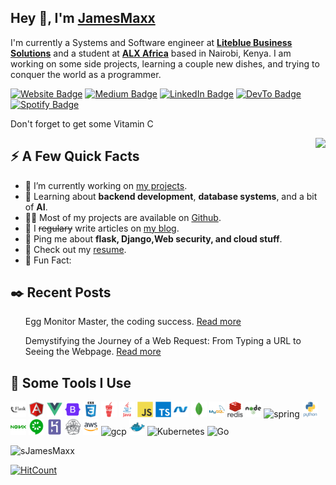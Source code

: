 <h2>Hey 👋, I'm <a href="https://stanleylim.me/">JamesMaxx</a></h2>
<p>I'm currently a Systems and Software engineer at <strong><a href="https://www.liteblue.co.ke/">Liteblue Business Solutions</a></strong> and a student at <strong><a href="https://alxafrica.com/">ALX Africa</a></strong> based in  Nairobi, Kenya. I am working on some side projects, learning a couple new dishes, and trying to conquer the world as a programmer.</p>
<p><a href="https://jamesmax.tech"><img src="https://img.shields.io/badge/-jamesmax.tech-4E69C8?style=flat-square&amp;labelColor=4E69C8&amp;logo=Firefox&amp;link=https://jamesmax.tech" alt="Website Badge"></a> <a href="https://medium.com/@jamesmax"><img src="https://img.shields.io/badge/-@jamesmax-14c767?style=flat-square&amp;labelColor=14c767&amp;logo=Medium&amp;link=https://medium.com/@jamesmax" alt="Medium Badge"></a> <a href="https://www.linkedin.com/in/jamesmax/"><img src="https://img.shields.io/badge/-@JamesMax-0077B5?style=flat-square&amp;labelColor=0077B5&amp;logo=LinkedIn&amp;link=https://www.linkedin.com/in/jamesmax/" alt="LinkedIn Badge"></a> <a href="https://dev.to/JamesMaxx"><img src="https://img.shields.io/badge/-@JamesMaxx-0A0A0A?style=flat-square&amp;labelColor=0A0A0A&amp;logo=dev.to&amp;link=https://dev.to/JamesMaxx" alt="DevTo Badge"></a> <a href="https://open.spotify.com/user/31zro2g6nzkzgraetuqf2i24lis4"><img src="https://img.shields.io/badge/-@JimmyMax-1ED760?style=flat-square&amp;labelColor=fff&amp;logo=Spotify&amp;link=https://open.spotify.com/user/31zro2g6nzkzgraetuqf2i24lis4
" alt="Spotify Badge"></a></p>
<p> Don't forget to get some Vitamin C </p>
<img align="right" src="https://media1.giphy.com/media/13HgwGsXF0aiGY/giphy.gif" />
<h2>⚡️ A Few Quick Facts</h2>
<ul>
<li>🔭 I’m currently working on <a href="https://github.com/JamesMaxx//My-Projects">my projects</a>.</li>
<li>🧐 Learning about <strong>backend development</strong>, <strong>database systems</strong>, and a bit of <strong>AI</strong>.</li>
<li>👨‍💻 Most of my projects are available on <a href="https://github.com/JamesMaxx">Github</a>.</li>
<li>📝 I <del>regulary</del> write articles on <a href="https://">my blog</a>.</li>
<li>💬 Ping me about <strong>flask, Django,Web security, and cloud stuff</strong>.</li>
<li>📙 Check out my <a href="https://github.com/JamesMaxx/JamesMax Munene .pdf">resume</a>.</li>
<li>🎉 Fun Fact: </li>
</ul>
<h2>✒️ Recent Posts</h2>
<ul> Egg Monitor Master, the coding success. <a href="https://www.linkedin.com/feed/update/urn:li:activity:7183833330633609216/">Read more</a></ul>
<ul> Demystifying the Journey of a Web Request: From Typing a URL to Seeing the Webpage. <a href="https://www.linkedin.com/feed/update/urn:li:activity:7183833330633609216/">Read more</a></ul>

<h2>🚀 Some Tools I Use</h2>
<p align="left">
<img src="https://raw.githubusercontent.com/devicons/devicon/master/icons/flask/flask-original-wordmark.svg" alt="react" width="25" height="25" />
<img src="https://raw.githubusercontent.com/devicons/devicon/master/icons/angularjs/angularjs-original.svg" alt="angular-js" width="25" height="25" />
<img src="https://raw.githubusercontent.com/devicons/devicon/master/icons/vuejs/vuejs-original.svg" alt="vue" width="25" height="25" />
<img src="https://raw.githubusercontent.com/devicons/devicon/master/icons/bootstrap/bootstrap-plain.svg" alt="bootstrap" width="25" height="25" />
<img src="https://raw.githubusercontent.com/devicons/devicon/master/icons/css3/css3-original-wordmark.svg" alt="css3" width="25" height="25" />
<img src="https://raw.githubusercontent.com/devicons/devicon/master/icons/gulp/gulp-plain.svg" alt="gulp" width="25" height="25" />
<img src="https://raw.githubusercontent.com/devicons/devicon/master/icons/java/java-original-wordmark.svg" alt="java" width="25" height="25" />
<img src="https://raw.githubusercontent.com/devicons/devicon/master/icons/javascript/javascript-original.svg" alt="javascript" width="25" height="25" />
<img src="https://raw.githubusercontent.com/devicons/devicon/master/icons/typescript/typescript-original.svg" alt="typescript" width="25" height="25" />
<img src="https://raw.githubusercontent.com/devicons/devicon/master/icons/dot-net/dot-net-original.svg" alt=".NET" width="25" height="25" />
<img src="https://raw.githubusercontent.com/devicons/devicon/master/icons/mongodb/mongodb-original.svg" alt="mongodb" width="25" height="25" />
<img src="https://raw.githubusercontent.com/devicons/devicon/master/icons/mysql/mysql-original-wordmark.svg" alt="mysql" width="25" height="25" />
<img src="https://raw.githubusercontent.com/devicons/devicon/master/icons/redis/redis-original-wordmark.svg" alt="redis" width="25" height="25" />
<img src="https://raw.githubusercontent.com/devicons/devicon/master/icons/nodejs/nodejs-original-wordmark.svg" alt="nodejs" width="25" height="25" />
<img src="https://www.vectorlogo.zone/logos/springio/springio-icon.svg" alt="spring" width="25" height="25" />
<img src="https://raw.githubusercontent.com/devicons/devicon/master/icons/python/python-original-wordmark.svg" alt="python" width="25" height="25" />
<img src="https://raw.githubusercontent.com/devicons/devicon/master/icons/nginx/nginx-original.svg" alt="nginx" width="25" height="25" />
<img src="https://raw.githubusercontent.com/devicons/devicon/master/icons/cucumber/cucumber-plain.svg" alt="cucumber" width="25" height="25" />
<img src="https://raw.githubusercontent.com/devicons/devicon/master/icons/heroku/heroku-plain.svg" alt="heroku" width="25" height="25" />
<img src="https://raw.githubusercontent.com/devicons/devicon/master/icons/travis/travis-plain.svg" alt="travis" width="25" height="25" />
<img src="https://raw.githubusercontent.com/github/explore/80688e429a7d4ef2fca1e82350fe8e3517d3494d/topics/aws/aws.png" alt="aws" width="25" height="25" />
<img src="https://www.vectorlogo.zone/logos/google_cloud/google_cloud-icon.svg" alt="gcp" width="25" height="25" />
<img src="https://raw.githubusercontent.com/devicons/devicon/master/icons/docker/docker-original.svg" alt="Docker" width="25" height="25" />
<img src="https://www.vectorlogo.zone/logos/kubernetes/kubernetes-icon.svg" alt="Kubernetes" width="25" height="25" />
<img src="https://cdn.jsdelivr.net/gh/devicons/devicon/icons/go/go-original.svg" alt="Go" width="25" height="25" />
</p>
<img src="https://github-readme-stats.vercel.app/api?username=JamesMaxx&show_icons=true&count_private=true" alt="sJamesMaxx" />
<p><a href="http://hits.dwyl.com/sJamesMaxx/sJamesMaxx/JamesMaxx.svg?style=flat-square"><img src="https://hits.dwyl.com/JamesMaxx/JamesMaxx/JamesMaxx.svg?style=flat-square" alt="HitCount"></a></p>
